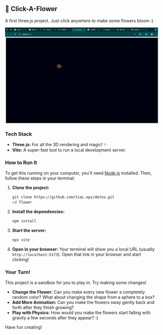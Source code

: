 
## 🌸 Click-A-Flower

A first three.js project. Just click anywhere to make some flowers bloom :) 

![Click-A-Flower Demo](clickaflo.gif)

### Tech Stack

  * **Three.js:** For all the 3D rendering and magic\! ✨
  * **Vite:** A super-fast tool to run a local development server.



### How to Run It

To get this running on your computer, you'll need [Node.js](https://nodejs.org/en) installed. Then, follow these steps in your terminal:

1.  **Clone the project:**

    ```bash
    git clone https://github.com/tiaL-ops/detox.git
    cd flower
    ```

2.  **Install the dependencies:**

    ```bash
    npm install
    ```

3.  **Start the server:**

    ```bash
    npx vite
    ```

4.  **Open in your browser:** Your terminal will show you a local URL (usually `http://localhost:5173`). Open that link in your browser and start clicking\!



### Your Turn\!

This project is a sandbox for you to play in. Try making some changes\!

  * **Change the Flower:** Can you make every new flower a completely random color? What about changing the shape from a sphere to a box?
  * **Add More Animation:** Can you make the flowers sway gently back and forth after they finish growing?
  * **Play with Physics:** How would you make the flowers start falling with gravity a few seconds after they appear? :)

Have fun creating\!
